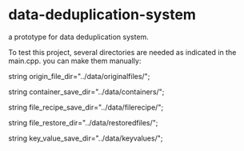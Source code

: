 # data-deduplication-system
a prototype for data deduplication system.

To test this project, several directories are needed as indicated in the main.cpp. you can make them manually:
  
  string origin_file_dir="../data/originalfiles/";
  
  string container_save_dir="../data/containers/";
  
  string file_recipe_save_dir="../data/filerecipe/";
  
  string file_restore_dir="../data/restoredfiles/";
  
  string key_value_save_dir="../data/keyvalues/";

